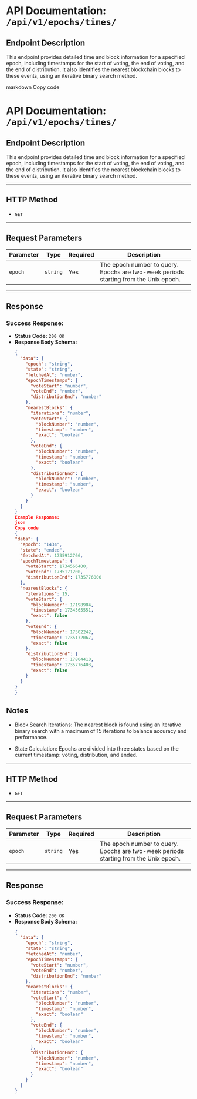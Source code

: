 # API Documentation: `/api/v1/epochs/times/`

## Endpoint Description

This endpoint provides detailed time and block information for a specified epoch, including timestamps for the start of voting, the end of voting, and the end of distribution. It also identifies the nearest blockchain blocks to these events, using an iterative binary search method.

markdown
Copy code

# API Documentation: `/api/v1/epochs/times/`

## Endpoint Description

This endpoint provides detailed time and block information for a specified epoch, including timestamps for the start of voting, the end of voting, and the end of distribution. It also identifies the nearest blockchain blocks to these events, using an iterative binary search method.

---

## HTTP Method

- `GET`

---

## Request Parameters

| **Parameter** | **Type** | **Required** | **Description**                                                                      |
| ------------- | -------- | ------------ | ------------------------------------------------------------------------------------ |
| `epoch`       | `string` | Yes          | The epoch number to query. Epochs are two-week periods starting from the Unix epoch. |

---

## Response

### Success Response:

- **Status Code:** `200 OK`
- **Response Body Schema:**
  ```json
  {
    "data": {
      "epoch": "string",
      "state": "string",
      "fetchedAt": "number",
      "epochTimestamps": {
        "voteStart": "number",
        "voteEnd": "number",
        "distributionEnd": "number"
      },
      "nearestBlocks": {
        "iterations": "number",
        "voteStart": {
          "blockNumber": "number",
          "timestamp": "number",
          "exact": "boolean"
        },
        "voteEnd": {
          "blockNumber": "number",
          "timestamp": "number",
          "exact": "boolean"
        },
        "distributionEnd": {
          "blockNumber": "number",
          "timestamp": "number",
          "exact": "boolean"
        }
      }
    }
  }
  Example Response:
  json
  Copy code
  {
  "data": {
    "epoch": "1434",
    "state": "ended",
    "fetchedAt": 1735912766,
    "epochTimestamps": {
      "voteStart": 1734566400,
      "voteEnd": 1735171200,
      "distributionEnd": 1735776000
    },
    "nearestBlocks": {
      "iterations": 15,
      "voteStart": {
        "blockNumber": 17198984,
        "timestamp": 1734565551,
        "exact": false
      },
      "voteEnd": {
        "blockNumber": 17502242,
        "timestamp": 1735172067,
        "exact": false
      },
      "distributionEnd": {
        "blockNumber": 17804410,
        "timestamp": 1735776403,
        "exact": false
      }
    }
  }
  }
  ```

## Notes

- Block Search Iterations: The nearest block is found using an iterative binary search with a maximum of 15 iterations to balance accuracy and performance.

- State Calculation: Epochs are divided into three states based on the current timestamp: voting, distribution, and ended.

---

## HTTP Method

- `GET`

---

## Request Parameters

| **Parameter** | **Type** | **Required** | **Description**                                                                      |
| ------------- | -------- | ------------ | ------------------------------------------------------------------------------------ |
| `epoch`       | `string` | Yes          | The epoch number to query. Epochs are two-week periods starting from the Unix epoch. |

---

## Response

### Success Response:

- **Status Code:** `200 OK`
- **Response Body Schema:**
  ```json
  {
    "data": {
      "epoch": "string",
      "state": "string",
      "fetchedAt": "number",
      "epochTimestamps": {
        "voteStart": "number",
        "voteEnd": "number",
        "distributionEnd": "number"
      },
      "nearestBlocks": {
        "iterations": "number",
        "voteStart": {
          "blockNumber": "number",
          "timestamp": "number",
          "exact": "boolean"
        },
        "voteEnd": {
          "blockNumber": "number",
          "timestamp": "number",
          "exact": "boolean"
        },
        "distributionEnd": {
          "blockNumber": "number",
          "timestamp": "number",
          "exact": "boolean"
        }
      }
    }
  }
  ```

